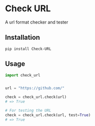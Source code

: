 # Check URL
A url format checker and tester

## Installation

```
pip install Check-URL
```

## Usage

```py
import check_url


url = "https://github.com/"

check = check_url.check(url)
# => True

# For testing the URL
check = check_url.check(url, test=True)
# => True
```
